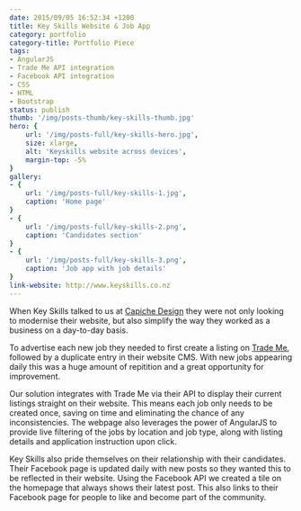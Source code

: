 ```yaml
---
date: 2015/09/05 16:52:34 +1200
title: Key Skills Website & Job App
category: portfolio
category-title: Portfolio Piece
tags:
- AngularJS
- Trade Me API integration
- Facebook API integration
- CSS
- HTML
- Bootstrap
status: publish
thumb: '/img/posts-thumb/key-skills-thumb.jpg'
hero: {
	url: '/img/posts-full/key-skills-hero.jpg',
	size: xlarge,
	alt: 'Keyskills website across devices',
	margin-top: -5%
}
gallery:
- {
	url: '/img/posts-full/key-skills-1.jpg',
	caption: 'Home page'
}
- {
	url: '/img/posts-full/key-skills-2.png',
	caption: 'Candidates section'
}
- {
	url: '/img/posts-full/key-skills-3.png',
	caption: 'Job app with job details'
}
link-website: http://www.keyskills.co.nz
---
```


When Key Skills talked to us at [Capiche Design](http://www.capiche.co.nz) they were not only looking to modernise their website, but also simplify the way they worked as a business on a day-to-day basis. 

To advertise each new job they needed to first create a listing on [Trade Me](http://www.trademe.co.nz), followed by a duplicate entry in their website CMS. With new jobs appearing daily this was a huge amount of repitition and a great opportunity for improvement.

Our solution integrates with Trade Me via their API to display their current listings straight on their website. This means each job only needs to be created once, saving on time and eliminating the chance of any inconsistencies. The webpage also leverages the power of AngularJS to provide live filtering of the jobs by location and job type, along with listing details and application instruction upon click.

Key Skills also pride themselves on their relationship with their candidates. Their Facebook page is updated daily with new posts so they wanted this to be reflected in their website. Using the Facebook API we created a tile on the homepage that always shows their latest post. This also links to their Facebook page for people to like and become part of the community.